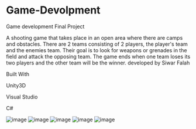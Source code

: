 # Game-Devolpment
Game development Final Project 


A shooting game that takes place in an open area where there are camps and obstacles. There are 2 teams consisting of 2 players, the player's team and the enemies team. Their goal is to look for weapons or grenades in the field and attack the opposing team. The game ends when one team loses its two players and the other team will be the winner. developed by Siwar Falah

Built With

Unity3D

Visual Studio

C#

![image](https://user-images.githubusercontent.com/88752560/224889557-89a8b192-4138-4d33-98f5-ad407e168206.png)
![image](https://user-images.githubusercontent.com/88752560/224889610-720ea2cf-a622-4428-ab55-2c70030458ae.png)
![image](https://user-images.githubusercontent.com/88752560/224889703-dc4c03e5-15c7-4c3b-b978-9e0fe6d94f47.png)
![image](https://user-images.githubusercontent.com/88752560/224889744-ba741d45-c12a-4b27-9aa2-bef728f5888e.png)
![image](https://user-images.githubusercontent.com/88752560/224889832-75ecb228-be51-4b4b-b583-6923b80cb13b.png)
